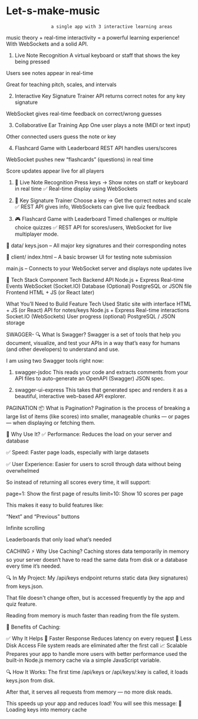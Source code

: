 # Let-s-make-music

                     a single app with 3 interactive learning areas

music theory + real-time interactivity = a powerful learning experience! With WebSockets and a solid API.

1. Live Note Recognition
A virtual keyboard or staff that shows the key being pressed

Users see notes appear in real-time

Great for teaching pitch, scales, and intervals

2. Interactive Key Signature Trainer
API returns correct notes for any key signature

WebSocket gives real-time feedback on correct/wrong guesses

3. Collaborative Ear Training App
One user plays a note (MIDI or text input)

Other connected users guess the note or key

4. Flashcard Game with Leaderboard
REST API handles users/scores

WebSocket pushes new “flashcards” (questions) in real time

Score updates appear live for all players

1. 🎹 Live Note Recognition
Press keys → Show notes on staff or keyboard in real time
✅ Real-time display using WebSockets

2. 🔑 Key Signature Trainer
Choose a key → Get the correct notes and scale
✅ REST API gives info, WebSockets can give live quiz feedback

3. 🎮 Flashcard Game with Leaderboard
Timed challenges or multiple choice quizzes
✅ REST API for scores/users, WebSocket for live multiplayer mode.

📁 data/
keys.json – All major key signatures and their corresponding notes

📁 client/
index.html – A basic browser UI for testing note submission

main.js – Connects to your WebSocket server and displays note updates live

🧰 Tech Stack
Component Tech
Backend API Node.js + Express
Real-time Events WebSocket (Socket.IO)
Database (Optional) PostgreSQL or JSON file
Frontend HTML + JS (or React later)

What You’ll Need to Build
Feature Tech Used
Static site with interface HTML + JS (or React)
API for notes/keys Node.js + Express
Real-time interactions Socket.IO (WebSockets)
User progress (optional) PostgreSQL / JSON storage

SWAGGER-
🔍 What Is Swagger?
Swagger is a set of tools that help you document, visualize, and test your APIs in a way that’s easy for humans (and other developers) to understand and use.

I am using two Swagger tools right now:

1. swagger-jsdoc
This reads your code and extracts comments from your API files to auto-generate an OpenAPI (Swagger) JSON spec.

2. swagger-ui-express
This takes that generated spec and renders it as a beautiful, interactive web-based API explorer.

PAGINATION
📦 What is Pagination?
Pagination is the process of breaking a large list of items (like scores) into smaller, manageable chunks — or pages — when displaying or fetching them.

🧠 Why Use It?
✅ Performance: Reduces the load on your server and database

✅ Speed: Faster page loads, especially with large datasets

✅ User Experience: Easier for users to scroll through data without being overwhelmed

So instead of returning all scores every time, it will support:

page=1: Show the first page of results
limit=10: Show 10 scores per page

This makes it easy to build features like:

“Next” and “Previous” buttons

Infinite scrolling

Leaderboards that only load what’s needed

CACHING
⚡ Why Use Caching?
Caching stores data temporarily in memory so your server doesn’t have to read the same data from disk or a database every time it’s needed.

🔍 In My Project:
My /api/keys endpoint returns static data (key signatures) from keys.json.

That file doesn't change often, but is accessed frequently by the app and quiz feature.

Reading from memory is much faster than reading from the file system.

🎯 Benefits of Caching:

✅ Why It Helps
🚀 Faster Response Reduces latency on every request
💾 Less Disk Access File system reads are eliminated after the first call
📈 Scalable Prepares your app to handle more users with better performance
used the built-in Node.js memory cache via a simple JavaScript variable.

🔍 How It Works:
The first time /api/keys or /api/keys/:key is called, it loads keys.json from disk.

After that, it serves all requests from memory — no more disk reads.

This speeds up your app and reduces load! You will see this message:
🔄 Loading keys into memory cache
